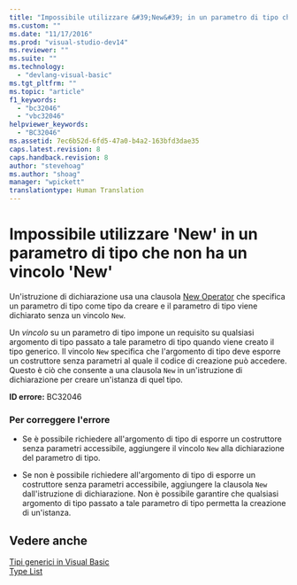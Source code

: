 ```yaml
---
title: "Impossibile utilizzare &#39;New&#39; in un parametro di tipo che non ha un vincolo &#39;New&#39; | Microsoft Docs"
ms.custom: ""
ms.date: "11/17/2016"
ms.prod: "visual-studio-dev14"
ms.reviewer: ""
ms.suite: ""
ms.technology: 
  - "devlang-visual-basic"
ms.tgt_pltfrm: ""
ms.topic: "article"
f1_keywords: 
  - "bc32046"
  - "vbc32046"
helpviewer_keywords: 
  - "BC32046"
ms.assetid: 7ec6b52d-6fd5-47a0-b4a2-163bfd3dae35
caps.latest.revision: 8
caps.handback.revision: 8
author: "stevehoag"
ms.author: "shoag"
manager: "wpickett"
translationtype: Human Translation
---
```

# Impossibile utilizzare &#39;New&#39; in un parametro di tipo che non ha un vincolo &#39;New&#39;
Un'istruzione di dichiarazione usa una clausola [New Operator](../../visual-basic/language-reference/operators/new-operator.md) che specifica un parametro di tipo come tipo da creare e il parametro di tipo viene dichiarato senza un vincolo `New`.  
  
 Un *vincolo* su un parametro di tipo impone un requisito su qualsiasi argomento di tipo passato a tale parametro di tipo quando viene creato il tipo generico. Il vincolo `New` specifica che l'argomento di tipo deve esporre un costruttore senza parametri al quale il codice di creazione può accedere. Questo è ciò che consente a una clausola `New` in un'istruzione di dichiarazione per creare un'istanza di quel tipo.  
  
 **ID errore:** BC32046  
  
### Per correggere l'errore  
  
-   Se è possibile richiedere all'argomento di tipo di esporre un costruttore senza parametri accessibile, aggiungere il vincolo `New` alla dichiarazione del parametro di tipo.  
  
-   Se non è possibile richiedere all'argomento di tipo di esporre un costruttore senza parametri accessibile, aggiungere la clausola `New` dall'istruzione di dichiarazione. Non è possibile garantire che qualsiasi argomento di tipo passato a tale parametro di tipo permetta la creazione di un'istanza.  
  
## Vedere anche  
 [Tipi generici in Visual Basic](../../visual-basic/programming-guide/language-features/data-types/generic-types.md)   
 [Type List](../../visual-basic/language-reference/statements/type-list.md)